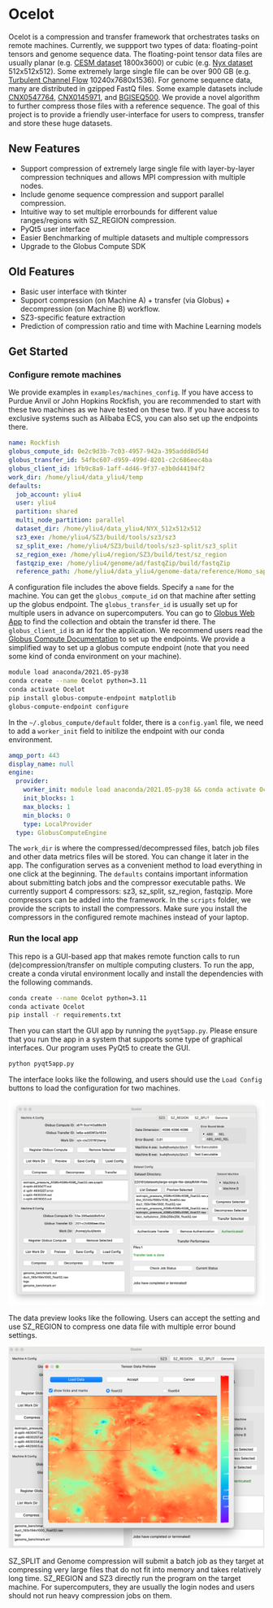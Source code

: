 # Ocelot

Ocelot is a compression and transfer framework that orchestrates tasks on remote machines. Currently, we suppport two types of data: floating-point tensors and genome sequence data. The floating-point tensor data files are usually planar (e.g. [CESM dataset](https://climatedata.ibs.re.kr/data/cesm2-lens) 1800x3600) or cubic (e.g. [Nyx dataset](https://ieee-dataport.org/open-access/nyx-cosmological-simulation-dataset) 512x512x512). Some extremely large single file can be over 900 GB (e.g. [Turbulent Channel Flow](https://klacansky.com/open-scivis-datasets/category-simulation.html) 10240x7680x1536). For genome sequence data, many are distributed in gzipped FastQ files. Some example datasets include [CNX0547764](https://db.cngb.org/search/experiment/CNX0547764/), [CNX0145971](https://db.cngb.org/search/experiment/CNX0145971/), and [BGISEQ500](https://ftp-trace.ncbi.nlm.nih.gov/ReferenceSamples/giab/data/NA12878/BGISEQ500/). We provide a novel algorithm to further compress those files with a reference sequence. The goal of this project is to provide a friendly user-interface for users to compress, transfer and store these huge datasets.

## New Features

- Support compression of extremely large single file with layer-by-layer compression techniques and allows MPI compression with multiple nodes.
- Include genome sequence compression and support parallel compression.
- Intuitive way to set multiple errorbounds for different value ranges/regions with SZ_REGION compression.
- PyQt5 user interface
- Easier Benchmarking of multiple datasets and multiple compressors
- Upgrade to the Globus Compute SDK

## Old Features

- Basic user interface with tkinter
- Support compression (on Machine A) + transfer (via Globus) + decompression (on Machine B) workflow.
- SZ3-specific feature extraction
- Prediction of compression ratio and time with Machine Learning models

## Get Started

### Configure remote machines

We provide examples in `examples/machines_config`. If you have access to Purdue Anvil or John Hopkins Rockfish, you are recommended to start with these two machines as we have tested on these two. If you have access to exclusive systems such as Alibaba ECS, you can also set up the endpoints there.

```yaml
name: Rockfish
globus_compute_id: 0e2c9d3b-7c03-4957-942a-395addd8d54d
globus_transfer_id: 54fbc607-d959-499d-8201-c2c686eec4ba
globus_client_id: 1fb9c8a9-1aff-4d46-9f37-e3b0d44194f2
work_dir: /home/yliu4/data_yliu4/temp
defaults:
  job_account: yliu4
  user: yliu4
  partition: shared
  multi_node_partition: parallel
  dataset_dir: /home/yliu4/data_yliu4/NYX_512x512x512
  sz3_exe: /home/yliu4/SZ3/build/tools/sz3/sz3
  sz_split_exe: /home/yliu4/SZ3/build/tools/sz3-split/sz3_split
  sz_region_exe: /home/yliu4/region/SZ3/build/test/sz_region
  fastqzip_exe: /home/yliu4/genome/ad/fastqZip/build/fastqZip
  reference_path: /home/yliu4/data_yliu4/genome-data/reference/Homo_sapiens_assembly38.fasta
```

A configuration file includes the above fields. Specify a `name` for the machine. You can get the `globus_compute_id` on that machine after setting up the globus endpoint. The `globus_transfer_id` is usually set up for multiple users in advance on supercomputers. You can go to [Globus Web App](https://app.globus.org) to find the collection and obtain the transfer id there. The `globus_client_id` is an id for the application. We recommend users read the [Globus Compute Documentation](https://globus-compute.readthedocs.io/en/latest/quickstart.html) to set up the endpoints. We provide a simplified way to set up a globus compute endpoint (note that you need some kind of conda environment on your machine).

```bash
module load anaconda/2021.05-py38
conda create --name Ocelot python=3.11
conda activate Ocelot
pip install globus-compute-endpoint matplotlib
globus-compute-endpoint configure
```

In the `~/.globus_compute/default` folder, there is a `config.yaml` file, we need to add a `worker_init` field to initilize the endpoint with our conda environment.

```yaml
amqp_port: 443
display_name: null
engine:
  provider:
    worker_init: module load anaconda/2021.05-py38 && conda activate Ocelot
    init_blocks: 1
    max_blocks: 1
    min_blocks: 0
    type: LocalProvider
  type: GlobusComputeEngine
```

The `work_dir` is where the compressed/decompressed files, batch job files and other data metrics files will be stored. You can change it later in the app. The configuration serves as a convenient method to load everything in one click at the beginning. The `defaults` contains important information about submitting batch jobs and the compressor executable paths. We currently support 4 compressors: sz3, sz_split, sz_region, fastqzip. More compressors can be added into the framework. In the `scripts` folder, we provide the scripts to install the compressors. Make sure you install the compressors in the configured remote machines instead of your laptop.

### Run the local app

This repo is a GUI-based app that makes remote function calls to run (de)compression/transfer on multiple computing clusters. To run the app, create a conda virutal environment locally and install the dependencies with the following commands.

```bash
conda create --name Ocelot python=3.11
conda activate Ocelot
pip install -r requirements.txt
```

Then you can start the GUI app by running the `pyqt5app.py`. Please ensure that you run the app in a system that supports some type of graphical interfaces. Our program uses PyQt5 to create the GUI.

```bash
python pyqt5app.py
```

The interface looks like the following, and users should use the `Load Config` buttons to load the configuration for two machines.

![Ocelot UI](figures/OcelotUI.png)

The data preview looks like the following. Users can accept the setting and use SZ_REGION to compress one data file with multiple error bound settings.

![Data Preview](figures/OcelotTensorPreivewWithMultiSelection.png)

SZ_SPLIT and Genome compression will submit a batch job as they target at compressing very large files that do not fit into memory and takes relatively long time. SZ_REGION and SZ3 directly run the program on the target machine. For supercomputers, they are usually the login nodes and users should not run heavy compression jobs on them.
